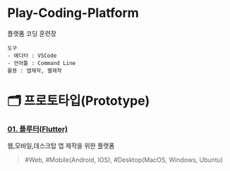 Play-Coding-Platform
===
플랫폼 코딩 훈련장

```text
도구
- 에디터 : VSCode
- 언어툴 : Command Line
활용 : 앱제작, 웹제작
```

# :card_index_dividers: 프로토타입(Prototype)

### [01. 플루터(Flutter)](Prototype-Flutter/README.md)
웹,모바일,데스크탑 앱 제작을 위한 플랫폼
> #Web, #Mobile(Android, IOS), #Desktop(MacOS, Windows, Ubuntu)
